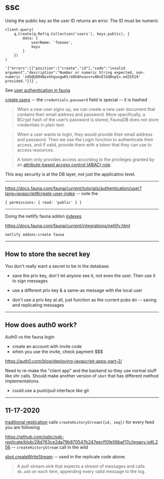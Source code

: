 # ssc
Using the public key as the user ID returns an error. The ID must be numeric

```
client.query(
    q.Create(q.Ref(q.Collection('users'), keys.public), {
        data: {
            userName: 'fooooo',
            keys
        }
    })
)
```

```
`{"errors":[{"position":["create","id"],"code":"invalid argument","description":"Number or numeric String expected, non-numeric 'zdbQUQ94Nzxkhguxgw0t/eDhAhxazv+v0DsElbQ0opI=.ed25519' provided."}]}`,
```

See [user authentication in fauna](https://docs.fauna.com/fauna/current/tutorials/authentication/user?lang=javascript)

[create users](https://docs.fauna.com/fauna/current/tutorials/authentication/user.html#create) -- the `credentials.password` field is special -- it is hashed

> When a new user signs up, we can create a new user document that contains their email address and password. More specifically, a BCrypt hash of the user’s password is stored; FaunaDB does not store credentials in plain text.


> When a user wants to login, they would provide their email address and password. Then we use the Login function to authenticate their access, and if valid, provide them with a token that they can use to access resources.

> A token only provides access according to the privileges granted by an [attribute-based access control (ABAC) role](https://docs.fauna.com/fauna/current/security/abac). 

This way security is at the DB layer, not just the applicatino level.

-------------------------------------------

https://docs.fauna.com/fauna/current/tutorials/authentication/user?lang=javascript#create-user-index -- note the
```
{ permissions: { read: 'public' } }
```

--------------------------------------------


Doing the netlify fauna addon
[indexes](https://docs.fauna.com/fauna/current/tutorials/indexes/)

https://docs.fauna.com/fauna/current/integrations/netlify.html

```
netlify addons:create fauna
```

------------------------------------------------

## How to store the secret key

You don't really want a secret to be in the database.

- save the priv key, don't let anyone see it, not even the user. Then use it to sign messages

- use a different priv key & a same-as message with the local user

- don't use a priv key at all, just function as the current pubs do -- saving and replicating messages

--------------------------------------------------------

## How does auth0 work?
Auth0 vs the fauna login

* create an account with invite code
* when you use the invite, check payment $$$

https://auth0.com/blog/deploying-javascript-apps-part-2/

Need to re-make the "client app" and the backend so they use normal stuff like xhr calls. Should make another version of `sbot` that has different method implementations.

* could use a push/pull interface like git

----------------------------------------------

## 11-17-2020

[traditional replication](https://github.com/nichoth/eventual-gram-ssb#10-18-2020) calls `createHistoryStream({id, seq})` for every feed you are following

https://github.com/ssbc/ssb-replicate/blob/28d763ce2da79b870547b247eecff0fe56baf17c/legacy.js#L256 -- `createHistoryStream` call in the wild

[sbot.createWriteStream](https://github.com/ssbc/ssb-db#dbcreatewritestream-source) -- used in the replicate code above.
> A pull-stream sink that expects a stream of messages and calls `db.add` on each item, appending every valid message to the log.







